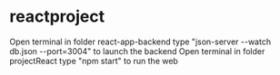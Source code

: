 # reactproject
Open terminal in folder react-app-backend
type "json-server --watch db.json --port=3004" to launch the backend
Open terminal in folder projectReact
type "npm start" to run the web
